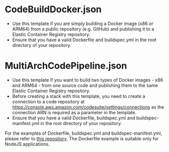 # CodeBuildDocker.json
- Use this template if you are simply building a Docker image (x86 or ARM64) from a public repository (e.g. GitHub) and publishing it to a Elastic Container Registry repository.
- Ensure that you have a valid Dockerfile and buildspec.yml in the root directory of your repository.
# MultiArchCodePipeline.json
- Use this template if you want to build two types of Docker images - x86 and ARM64 - from one source code and publishing them to the same Elastic Container Registry repository.
- Before creating a stack with this template, you need to create a connection to a code repository at https://console.aws.amazon.com/codesuite/settings/connections as the connection ARN is required as a parameter in the template.
- Ensure that you have a valid Dockerfile, buildspec.yml and buildspec-manifest.yml in the root directory of your repository.

For the examples of Dockerfile, buildspec.yml and buildspec-manifest.yml, please refer to [this repository](https://github.com/tchangkiat/sample-express-api). The Dockerfile example is suitable only for NodeJS applications.
